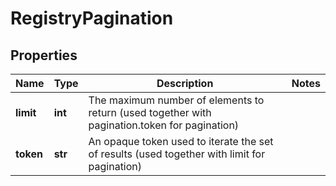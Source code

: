 # RegistryPagination

## Properties
| Name | Type | Description | Notes |
| ------------ | ------------- | ------------- | ------------- |
| **limit** | **int** | The maximum number of elements to return (used together with pagination.token for pagination) |  |
| **token** | **str** | An opaque token used to iterate the set of results (used together with limit for pagination) |  |


